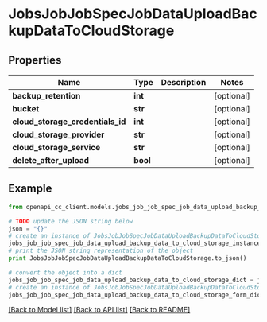 # JobsJobJobSpecJobDataUploadBackupDataToCloudStorage


## Properties
Name | Type | Description | Notes
------------ | ------------- | ------------- | -------------
**backup_retention** | **int** |  | [optional] 
**bucket** | **str** |  | [optional] 
**cloud_storage_credentials_id** | **int** |  | [optional] 
**cloud_storage_provider** | **str** |  | [optional] 
**cloud_storage_service** | **str** |  | [optional] 
**delete_after_upload** | **bool** |  | [optional] 

## Example

```python
from openapi_cc_client.models.jobs_job_job_spec_job_data_upload_backup_data_to_cloud_storage import JobsJobJobSpecJobDataUploadBackupDataToCloudStorage

# TODO update the JSON string below
json = "{}"
# create an instance of JobsJobJobSpecJobDataUploadBackupDataToCloudStorage from a JSON string
jobs_job_job_spec_job_data_upload_backup_data_to_cloud_storage_instance = JobsJobJobSpecJobDataUploadBackupDataToCloudStorage.from_json(json)
# print the JSON string representation of the object
print JobsJobJobSpecJobDataUploadBackupDataToCloudStorage.to_json()

# convert the object into a dict
jobs_job_job_spec_job_data_upload_backup_data_to_cloud_storage_dict = jobs_job_job_spec_job_data_upload_backup_data_to_cloud_storage_instance.to_dict()
# create an instance of JobsJobJobSpecJobDataUploadBackupDataToCloudStorage from a dict
jobs_job_job_spec_job_data_upload_backup_data_to_cloud_storage_form_dict = jobs_job_job_spec_job_data_upload_backup_data_to_cloud_storage.from_dict(jobs_job_job_spec_job_data_upload_backup_data_to_cloud_storage_dict)
```
[[Back to Model list]](../README.md#documentation-for-models) [[Back to API list]](../README.md#documentation-for-api-endpoints) [[Back to README]](../README.md)



